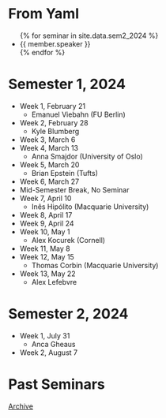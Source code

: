 
# From Yaml 

<ul>
{% for seminar in site.data.sem2_2024 %}
    <li> {{ member.speaker }}
    </li>
{% endfor %}
</ul>

# Semester 1, 2024

* Week 1, February 21 
  * Emanuel Viebahn (FU Berlin)
* Week 2, February 28
  * Kyle Blumberg
* Week 3, March 6
* Week 4, March 13 
  * Anna Smajdor (University of Oslo)
* Week 5, March 20
  * Brian Epstein  (Tufts)
* Week 6, March 27
* Mid-Semester Break, No Seminar
* Week 7, April 10
  * Inês Hipólito (Macquarie University)
* Week 8, April 17
* Week 9, April 24 
* Week 10, May 1
  * Alex Kocurek (Cornell)
* Week 11, May 8
* Week 12, May 15
  * Thomas Corbin (Macquarie University)
* Week 13, May 22
  * Alex Lefebvre

# Semester 2, 2024

* Week 1, July 31
  * Anca Gheaus
* Week 2, August 7


# Past Seminars 

[Archive](archive.html)


